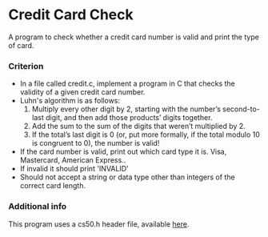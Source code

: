 # Credit Card Check
A program to check whether a credit card number is valid and print the type of card.

### Criterion
+ In a file called credit.c, implement a program in C that checks the validity of a given credit card number.
+ Luhn's algorithm is as follows:
  1. Multiply every other digit by 2, starting with the number’s second-to-last digit, and then add those products’ digits together.
  2. Add the sum to the sum of the digits that weren’t multiplied by 2.
  3. If the total’s last digit is 0 (or, put more formally, if the total modulo 10 is congruent to 0), the number is valid!
+ If the card number is valid, print out which card type it is. Visa, Mastercard, American Express..
+ If invalid it should print 'INVALID'
+ Should not accept a string or data type other than integers of the correct card length.

### Additional info

This program uses a cs50.h header file, available [here](https://cs50.readthedocs.io/libraries/cs50/c/).
